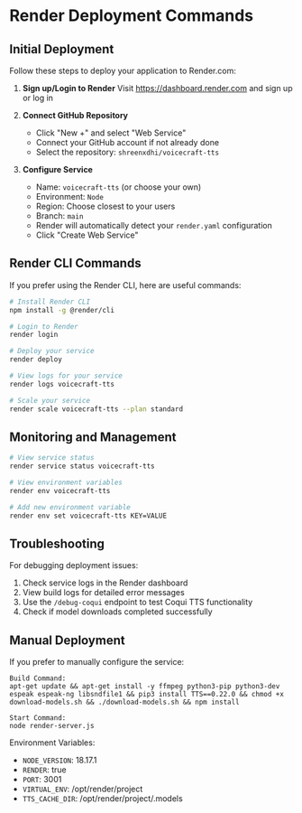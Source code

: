 # Render Deployment Commands

## Initial Deployment

Follow these steps to deploy your application to Render.com:

1. **Sign up/Login to Render**
   Visit https://dashboard.render.com and sign up or log in

2. **Connect GitHub Repository**
   - Click "New +" and select "Web Service"
   - Connect your GitHub account if not already done
   - Select the repository: `shreenxdhi/voicecraft-tts`

3. **Configure Service**
   - Name: `voicecraft-tts` (or choose your own)
   - Environment: `Node`
   - Region: Choose closest to your users
   - Branch: `main`
   - Render will automatically detect your `render.yaml` configuration
   - Click "Create Web Service"

## Render CLI Commands

If you prefer using the Render CLI, here are useful commands:

```bash
# Install Render CLI
npm install -g @render/cli

# Login to Render
render login

# Deploy your service
render deploy

# View logs for your service
render logs voicecraft-tts

# Scale your service
render scale voicecraft-tts --plan standard
```

## Monitoring and Management

```bash
# View service status
render service status voicecraft-tts

# View environment variables
render env voicecraft-tts

# Add new environment variable
render env set voicecraft-tts KEY=VALUE
```

## Troubleshooting

For debugging deployment issues:

1. Check service logs in the Render dashboard
2. View build logs for detailed error messages
3. Use the `/debug-coqui` endpoint to test Coqui TTS functionality
4. Check if model downloads completed successfully

## Manual Deployment

If you prefer to manually configure the service:

```
Build Command:
apt-get update && apt-get install -y ffmpeg python3-pip python3-dev espeak espeak-ng libsndfile1 && pip3 install TTS==0.22.0 && chmod +x download-models.sh && ./download-models.sh && npm install

Start Command:
node render-server.js
```

Environment Variables:
- `NODE_VERSION`: 18.17.1
- `RENDER`: true
- `PORT`: 3001
- `VIRTUAL_ENV`: /opt/render/project
- `TTS_CACHE_DIR`: /opt/render/project/.models 